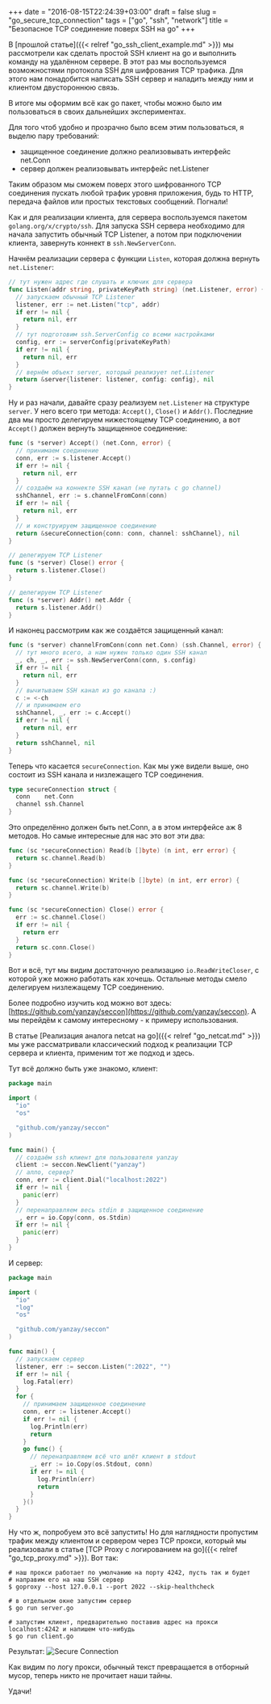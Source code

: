 +++
date = "2016-08-15T22:24:39+03:00"
draft = false
slug = "go_secure_tcp_connection"
tags = ["go", "ssh", "network"]
title = "Безопасное TCP соединение поверх SSH на go"
+++

В [прошлой статье]({{< relref "go_ssh_client_example.md" >}}) мы рассмотрели как сделать простой SSH клиент на go и выполнить команду на удалённом сервере. В этот раз мы воспользуемся возможностями протокола SSH для шифрования TCP трафика. Для этого нам понадобится написать SSH сервер и наладить между ним и клиентом двустороннюю связь.

В итоге мы оформим всё как go пакет, чтобы можно было им пользоваться в своих дальнейших экспериментах.
<!--more-->

Для того чтоб удобно и прозрачно было всем этим пользоваться, я выделю пару требований:

- защищенное соединение должно реализовывать интерфейс net.Conn
- сервер должен реализовывать интерфейс net.Listener

Таким образом мы сможем поверх этого шифрованного TCP соединения пускать любой трафик уровня приложения, будь то HTTP, передача файлов или простых текстовых сообщений. Погнали!

Как и для реализации клиента, для сервера воспользуемся пакетом `golang.org/x/crypto/ssh`. Для запуска SSH сервера необходимо для начала запустить обычный TCP Listener, а потом при подключении клиента, завернуть коннект в `ssh.NewServerConn`.

Начнём реализации сервера с функции `Listen`, которая должна вернуть `net.Listener`:

```go
// тут нужен адрес где слушать и ключик для сервера
func Listen(addr string, privateKeyPath string) (net.Listener, error) {
  // запускаем обычный TCP Listener
  listener, err := net.Listen("tcp", addr)
  if err != nil {
    return nil, err
  }
  // тут подготовим ssh.ServerConfig со всеми настройками
  config, err := serverConfig(privateKeyPath)
  if err != nil {
    return nil, err
  }
  // вернём объект server, который реализует net.Listener
  return &server{listener: listener, config: config}, nil
}
```

Ну и раз начали, давайте сразу реализуем `net.Listener` на структуре `server`. У него всего три метода: `Accept()`, `Close()` и `Addr()`. Последние два мы просто делегируем нижестоящему TCP соединению, а вот `Accept()` должен вернуть защищенное соединение:

```go
func (s *server) Accept() (net.Conn, error) {
  // принимаем соединение
  conn, err := s.listener.Accept()
  if err != nil {
    return nil, err
  }
  // создаём на коннекте SSH канал (не путать с go channel)
  sshChannel, err := s.channelFromConn(conn)
  if err != nil {
    return nil, err
  }
  // и конструируем защищенное соединение
  return &secureConnection{conn: conn, channel: sshChannel}, nil
}

// делегируем TCP Listener
func (s *server) Close() error {
  return s.listener.Close()
}

// делегируем TCP Listener
func (s *server) Addr() net.Addr {
  return s.listener.Addr()
}
```

И наконец рассмотрим как же создаётся защищенный канал:

```go
func (s *server) channelFromConn(conn net.Conn) (ssh.Channel, error) {
  // тут много всего, а нам нужен только один SSH канал
  _, ch, _, err := ssh.NewServerConn(conn, s.config)
  if err != nil {
    return nil, err
  }
  // вычитываем SSH канал из go канала :)
  c := <-ch
  // и принимаем его
  sshChannel, _, err := c.Accept()
  if err != nil {
    return nil, err
  }
  return sshChannel, nil
}
```

Теперь что касается `secureConnection`. Как мы уже видели выше, оно состоит из SSH канала и низлежащего TCP соединения.

```go
type secureConnection struct {
  conn    net.Conn
  channel ssh.Channel
}
```

Это определённо должен быть net.Conn, а в этом интерфейсе аж 8 методов. Но самые интересные для нас это вот эти два:

```go
func (sc *secureConnection) Read(b []byte) (n int, err error) {
  return sc.channel.Read(b)
}

func (sc *secureConnection) Write(b []byte) (n int, err error) {
  return sc.channel.Write(b)
}

func (sc *secureConnection) Close() error {
  err := sc.channel.Close()
  if err != nil {
    return err
  }
  return sc.conn.Close()
}
```

Вот и всё, тут мы видим достаточную реализацию `io.ReadWriteCloser`, с которой уже можно работать как хочешь. Остальные методы смело делегируем низлежащему TCP соединению.

Более подробно изучить код можно вот здесь: [https://github.com/yanzay/seccon](https://github.com/yanzay/seccon). А мы перейдём к самому интересному - к примеру использования.

В статье [Реализация аналога netcat на go]({{< relref "go_netcat.md" >}}) мы уже рассматривали классический подход к реализации TCP сервера и клиента, применим тот же подход и здесь.

Тут всё должно быть уже знакомо, клиент:

```go
package main

import (
  "io"
  "os"

  "github.com/yanzay/seccon"
)

func main() {
  // создаём ssh клиент для пользователя yanzay
  client := seccon.NewClient("yanzay")
  // алло, сервер?
  conn, err := client.Dial("localhost:2022")
  if err != nil {
    panic(err)
  }
  // перенаправляем весь stdin в защищенное соединение
  _, err = io.Copy(conn, os.Stdin)
  if err != nil {
    panic(err)
  }
}
```

И сервер:

```go
package main

import (
  "io"
  "log"
  "os"

  "github.com/yanzay/seccon"
)

func main() {
  // запускаем сервер
  listener, err := seccon.Listen(":2022", "")
  if err != nil {
    log.Fatal(err)
  }
  for {
    // принимаем защищенное соединение
    conn, err := listener.Accept()
    if err != nil {
      log.Println(err)
      return
    }
    go func() {
      // перенаправляем всё что шлёт клиент в stdout
      _, err := io.Copy(os.Stdout, conn)
      if err != nil {
        log.Println(err)
        return
      }
    }()
  }
}
```

Ну что ж, попробуем это всё запустить! Но для наглядности пропустим трафик между клиентом и сервером через TCP прокси, который мы реализовали в статье [TCP Proxy с логированием на go]({{< relref "go_tcp_proxy.md" >}}). Вот так:

```
# наш прокси работает по умолчанию на порту 4242, пусть так и будет
# направим его на наш SSH сервер
$ goproxy --host 127.0.0.1 --port 2022 --skip-healthcheck
```

```
# в отдельном окне запустим сервер
$ go run server.go
```

```
# запустим клиент, предварительно поставив адрес на прокси localhost:4242 и напишем что-нибудь
$ go run client.go
```

Результат:
![Secure Connection](/images/ssh_connection.png)

Как видим по логу прокси, обычный текст превращается в отборный мусор, теперь никто не прочитает наши тайны.

Удачи!
